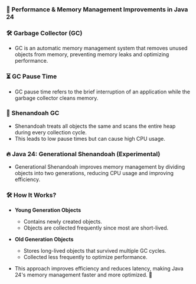 ### **🚀 Performance & Memory Management Improvements in Java 24**  

### **🛠️ Garbage Collector (GC)**  
- GC is an automatic memory management system that removes unused objects from memory, preventing memory leaks and optimizing performance.  

### **⏳ GC Pause Time**  
- GC pause time refers to the brief interruption of an application while the garbage collector cleans memory.  

### **🔄 Shenandoah GC**  
- Shenandoah treats all objects the same and scans the entire heap during every collection cycle.  
- This leads to low pause times but can cause high CPU usage.  

### **🔥 Java 24: Generational Shenandoah (Experimental)**  
- Generational Shenandoah improves memory management by dividing objects into two generations, reducing CPU usage and improving efficiency.  

### **🛠️ How It Works?**  
- **Young Generation Objects**  
  - Contains newly created objects.  
  - Objects are collected frequently since most are short-lived.  

- **Old Generation Objects**  
  - Stores long-lived objects that survived multiple GC cycles.  
  - Collected less frequently to optimize performance.  

- This approach improves efficiency and reduces latency, making Java 24's memory management faster and more optimized. 🚀
